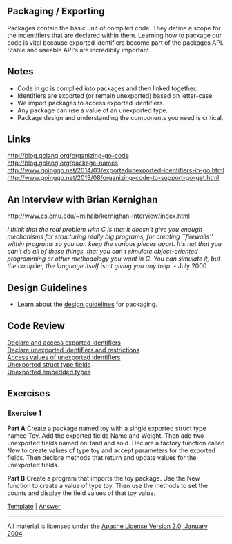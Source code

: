 ## Packaging / Exporting

Packages contain the basic unit of compiled code. They define a scope for the indentifiers that are declared within them. Learning how to package our code is vital because exported identifiers become part of the packages API. Stable and useable API's are incredibily important.

## Notes

* Code in go is complied into packages and then linked together.
* Identifiers are exported (or remain unexported) based on letter-case.
* We import packages to access exported identifiers.
* Any package can use a value of an unexported type.
* Package design and understanding the components you need is critical.

## Links

http://blog.golang.org/organizing-go-code  
http://blog.golang.org/package-names  
http://www.goinggo.net/2014/03/exportedunexported-identifiers-in-go.html  
http://www.goinggo.net/2013/08/organizing-code-to-support-go-get.html

## An Interview with Brian Kernighan

http://www.cs.cmu.edu/~mihaib/kernighan-interview/index.html

_I think that the real problem with C is that it doesn't give you enough mechanisms for structuring really big programs, for creating ``firewalls'' within programs so you can keep the various pieces apart. It's not that you can't do all of these things, that you can't simulate object-oriented programming or other methodology you want in C. You can simulate it, but the compiler, the language itself isn't giving you any help._ - July 2000

## Design Guidelines

* Learn about the [design guidelines](../../reading/design_guidelines.md) for packaging.

## Code Review

[Declare and access exported identifiers](example1/example1.go)  
[Declare unexported identifiers and restrictions](example2/example2.go)  
[Access values of unexported identifiers](example3/example3.go)  
[Unexported struct type fields](example4/example4.go)  
[Unexported embedded types](example5/example5.go)

## Exercises

### Exercise 1
**Part A** Create a package named toy with a single exported struct type named Toy. Add the exported fields Name and Weight. Then add two unexported fields named onHand and sold. Declare a factory function called New to create values of type toy and accept parameters for the exported fields. Then declare methods that return and update values for the unexported fields.

**Part B** Create a program that imports the toy package. Use the New function to create a value of type toy. Then use the methods to set the counts and display the field values of that toy value.

[Template](exercises/template1) | 
[Answer](exercises/exercise1)
___
All material is licensed under the [Apache License Version 2.0, January 2004](http://www.apache.org/licenses/LICENSE-2.0).
